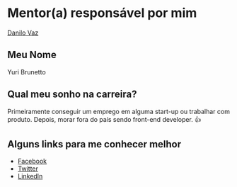 # Mentor(a) responsável por mim
[Danilo Vaz](/profiles/mentors/profiles/danilo_vaz.md)

## Meu Nome
Yuri Brunetto

## Qual meu sonho na carreira?
Primeiramente conseguir um emprego em alguma start-up ou trabalhar com produto. Depois, morar fora do país sendo front-end developer. :+1:

## Alguns links para me conhecer melhor

- [Facebook](https://www.facebook.com/brunettoyuri)
- [Twitter](https://twitter.com/yuribrunetto)
- [LinkedIn](https://br.linkedin.com/in/yuri-brunetto-3b8625a6)
